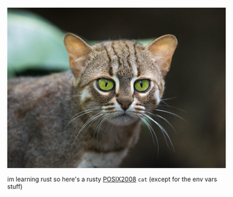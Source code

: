 ![rusty cat](./rusty-cat.jpeg)


im learning rust so here's a rusty
[POSIX2008](https://pubs.opengroup.org/onlinepubs/9699919799/) `cat` (except for the
env vars stuff)
